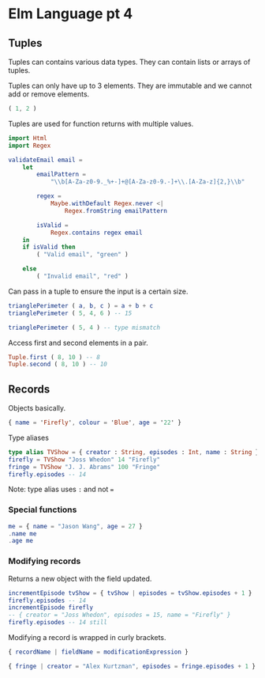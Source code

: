 # Elm Language pt 4

## Tuples

Tuples can contains various data types. They can contain lists or arrays of tuples.

Tuples can only have up to 3 elements. They are immutable and we cannot add or remove elements.

```elm
( 1, 2 )
```

Tuples are used for function returns with multiple values.

```elm
import Html
import Regex

validateEmail email =
    let
        emailPattern =
            "\\b[A-Za-z0-9._%+-]+@[A-Za-z0-9.-]+\\.[A-Za-z]{2,}\\b"

        regex =
            Maybe.withDefault Regex.never <|
                Regex.fromString emailPattern

        isValid =
            Regex.contains regex email
    in
    if isValid then
        ( "Valid email", "green" )

    else
        ( "Invalid email", "red" )
```

Can pass in a tuple to ensure the input is a certain size.

```elm
trianglePerimeter ( a, b, c ) = a + b + c
trianglePerimeter ( 5, 4, 6 ) -- 15

trianglePerimeter ( 5, 4 ) -- type mismatch
```

Access first and second elements in a pair.

```elm
Tuple.first ( 8, 10 ) -- 8
Tuple.second ( 8, 10 ) -- 10
```

## Records

Objects basically.

```elm
{ name = 'Firefly', colour = 'Blue', age = '22' }
```

Type aliases

```elm
type alias TVShow = { creator : String, episodes : Int, name : String }
firefly = TVShow "Joss Whedon" 14 "Firefly"
fringe = TVShow "J. J. Abrams" 100 "Fringe"
firefly.episodes -- 14
```

Note: type alias uses `:` and not `=`

### Special functions

```elm
me = { name = "Jason Wang", age = 27 }
.name me
.age me
```

### Modifying records

Returns a new object with the field updated.

```elm
incrementEpisode tvShow = { tvShow | episodes = tvShow.episodes + 1 }
firefly.episodes -- 14
incrementEpisode firefly
-- { creator = "Joss Whedon", episodes = 15, name = "Firefly" }
firefly.episodes -- 14 still
```

Modifying a record is wrapped in curly brackets.

```elm
{ recordName | fieldName = modificationExpression }

{ fringe | creator = "Alex Kurtzman", episodes = fringe.episodes + 1 }
```